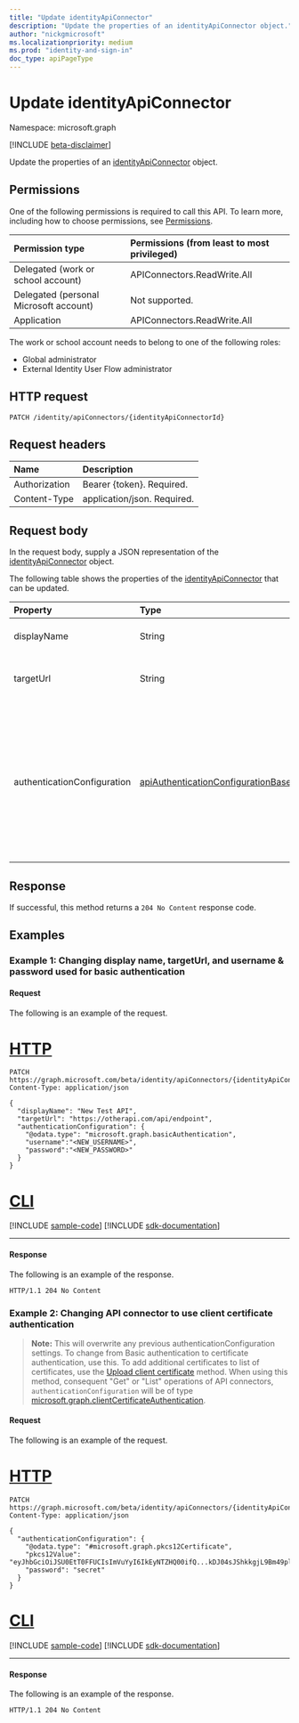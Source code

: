 ```yaml
---
title: "Update identityApiConnector"
description: "Update the properties of an identityApiConnector object."
author: "nickgmicrosoft"
ms.localizationpriority: medium
ms.prod: "identity-and-sign-in"
doc_type: apiPageType
---
```


# Update identityApiConnector

Namespace: microsoft.graph

[!INCLUDE [beta-disclaimer](../../includes/beta-disclaimer.md)]

Update the properties of an [identityApiConnector](../resources/identityapiconnector.md) object.

## Permissions

One of the following permissions is required to call this API. To learn more, including how to choose permissions, see [Permissions](/graph/permissions-reference).

| Permission type                        | Permissions (from least to most privileged) |
| :------------------------------------- | :------------------------------------------ |
| Delegated (work or school account)     | APIConnectors.ReadWrite.All |
| Delegated (personal Microsoft account) | Not supported.  |
| Application                            | APIConnectors.ReadWrite.All |

The work or school account needs to belong to one of the following roles:

* Global administrator
* External Identity User Flow administrator

## HTTP request

<!-- {
  "blockType": "ignored"
}
-->

``` http
PATCH /identity/apiConnectors/{identityApiConnectorId}
```

## Request headers
|Name|Description|
|:---|:---|
|Authorization|Bearer {token}. Required.|
|Content-Type|application/json. Required.|

## Request body
In the request body, supply a JSON representation of the [identityApiConnector](../resources/identityapiconnector.md) object.

The following table shows the properties of the [identityApiConnector](../resources/identityapiconnector.md) that can be updated.


|Property|Type|Description|
|:---|:---|:---|
|displayName|String| The name of the API connector. |
|targetUrl|String| The URL of the API endpoint to call. |
|authenticationConfiguration|[apiAuthenticationConfigurationBase](../resources/apiauthenticationconfigurationbase.md)|The object which describes the authentication configuration details for calling the API. Only [Basic authentication](../resources/basicauthentication.md) and [PKCS 12 client certificate](../resources/pkcs12certificate.md) are supported.|

## Response

If successful, this method returns a `204 No Content` response code.

## Examples

### Example 1: Changing display name, targetUrl, and username & password used for basic authentication

#### Request

The following is an example of the request.

# [HTTP](#tab/http)
<!-- {
  "blockType": "request",
  "name": "update_identityapiconnector_forandID"
}
-->

``` http
PATCH https://graph.microsoft.com/beta/identity/apiConnectors/{identityApiConnectorId}
Content-Type: application/json

{
  "displayName": "New Test API",
  "targetUrl": "https://otherapi.com/api/endpoint",
  "authenticationConfiguration": {
    "@odata.type": "microsoft.graph.basicAuthentication",
    "username":"<NEW_USERNAME>", 
    "password":"<NEW_PASSWORD>"
  }
}
```

# [CLI](#tab/cli)
[!INCLUDE [sample-code](../includes/snippets/cli/update-identityapiconnector-forandid-cli-snippets.md)]
[!INCLUDE [sdk-documentation](../includes/snippets/snippets-sdk-documentation-link.md)]

---

#### Response

The following is an example of the response.

<!-- {
  "blockType": "response",
}
-->

``` http
HTTP/1.1 204 No Content
```

### Example 2: Changing API connector to use client certificate authentication

> **Note:** This will overwrite any previous authenticationConfiguration settings. To change from Basic authentication to certificate authentication, use this. To add additional certificates to list of certificates, use the [Upload client certificate](../api/identityapiconnector-uploadclientcertificate.md) method. When using this method, consequent "Get" or "List" operations of API connectors, `authenticationConfiguration` will be of type [microsoft.graph.clientCertificateAuthentication](../resources/clientcertificateauthentication.md).

#### Request

The following is an example of the request.


# [HTTP](#tab/http)
<!-- {
  "blockType": "request",
  "name": "update_identityapiconnector_forspecific_ID"
}
-->

``` http
PATCH https://graph.microsoft.com/beta/identity/apiConnectors/{identityApiConnectorId}
Content-Type: application/json

{
  "authenticationConfiguration": {
    "@odata.type": "#microsoft.graph.pkcs12Certificate",
    "pkcs12Value": "eyJhbGciOiJSU0EtT0FFUCIsImVuYyI6IkEyNTZHQ00ifQ...kDJ04sJShkkgjL9Bm49plA",
    "password": "secret"
  }
}
```

# [CLI](#tab/cli)
[!INCLUDE [sample-code](../includes/snippets/cli/update-identityapiconnector-forspecific-id-cli-snippets.md)]
[!INCLUDE [sdk-documentation](../includes/snippets/snippets-sdk-documentation-link.md)]

---

#### Response

The following is an example of the response.

<!-- {
  "blockType": "response",
}
-->

``` http
HTTP/1.1 204 No Content
```
